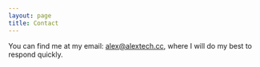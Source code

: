 ```yaml
---
layout: page
title: Contact
---
```


You can find me at my email: [alex@alextech.cc](mailto:alex@alextech.cc), where I will do my best to respond quickly.
